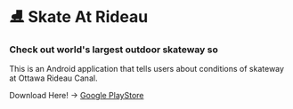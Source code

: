 # ⛸️ Skate At Rideau
### Check out world's largest outdoor skateway so 
This is an Android application that tells users about conditions of skateway at Ottawa Rideau Canal.

Download Here! -> [Google PlayStore](https://play.google.com/store/apps/details?id=com.jonneykim.skateatrideau)

